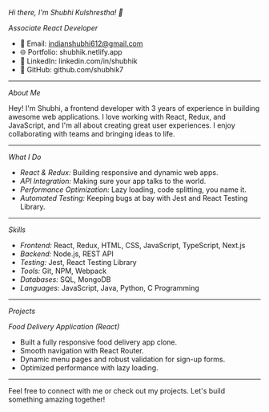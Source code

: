 *Hi there, I'm Shubhi Kulshrestha! 👋*

*Associate React Developer*

- 📧 Email: indianshubhi612@gmail.com
- 🌐 Portfolio: shubhik.netlify.app
- 💼 LinkedIn: linkedin.com/in/shubhik
- 🐙 GitHub: github.com/shubhik7

---

*About Me*

Hey! I'm Shubhi, a frontend developer with 3 years of experience in building awesome web applications. I love working with React, Redux, and JavaScript, and I'm all about creating great user experiences. I enjoy collaborating with teams and bringing ideas to life.

---

*What I Do*

- *React & Redux:* Building responsive and dynamic web apps.
- *API Integration:* Making sure your app talks to the world.
- *Performance Optimization:* Lazy loading, code splitting, you name it.
- *Automated Testing:* Keeping bugs at bay with Jest and React Testing Library.

---

*Skills*

- *Frontend:* React, Redux, HTML, CSS, JavaScript, TypeScript, Next.js
- *Backend:* Node.js, REST API
- *Testing:* Jest, React Testing Library
- *Tools:* Git, NPM, Webpack
- *Databases:* SQL, MongoDB
- *Languages:* JavaScript, Java, Python, C Programming

---

*Projects*

*Food Delivery Application (React)*
- Built a fully responsive food delivery app clone.
- Smooth navigation with React Router.
- Dynamic menu pages and robust validation for sign-up forms.
- Optimized performance with lazy loading.

---

Feel free to connect with me or check out my projects. Let's build something amazing together!

